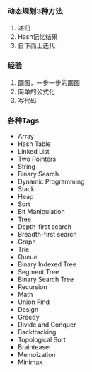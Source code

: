 ### 动态规划3种方法
1. 递归
2. Hash记忆结果
3. 自下而上迭代

### 经验
1. 画图，一步一步的画图
2. 简单的公式化
3. 写代码

### 各种Tags
- Array
- Hash Table
- Linked List
- Two Pointers
- String
- Binary Search
- Dynamic Programming
- Stack
- Heap
- Sort
- Bit Manipulation
- Tree
- Depth-first search
- Breadth-first search
- Graph
- Trie
- Queue
- Binary Indexed Tree
- Segment Tree
- Binary Search Tree
- Recursion
- Math
- Union Find
- Design
- Greedy
- Divide and Conquer
- Backtracking
- Topological Sort
- Brainteaser
- Memoization
- Minimax
